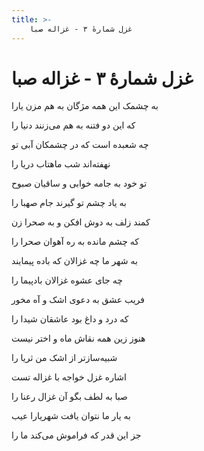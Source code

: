 ```yaml
---
title: >-
    غزل شمارهٔ ۳ - غزاله صبا
---
```

# غزل شمارهٔ ۳ - غزاله صبا

<div class="b" id="bn1"><div class="m1"><p>به چشمک این همه مژگان به هم مزن یارا</p></div>
<div class="m2"><p>که این دو فتنه به هم می‌زنند دنیا را</p></div></div>
<div class="b" id="bn2"><div class="m1"><p>چه شعبده است که در چشمکان آبی تو</p></div>
<div class="m2"><p>نهفته‌اند شب ماهتاب دریا را</p></div></div>
<div class="b" id="bn3"><div class="m1"><p>تو خود به جامه خوابی و ساقیان صبوح</p></div>
<div class="m2"><p>به یاد چشم تو گیرند جام صهبا را</p></div></div>
<div class="b" id="bn4"><div class="m1"><p>کمند زلف به دوش افکن و به صحرا زن</p></div>
<div class="m2"><p>که چشم مانده به ره آهوان صحرا را</p></div></div>
<div class="b" id="bn5"><div class="m1"><p>به شهر ما چه غزالان که باده پیمایند</p></div>
<div class="m2"><p>چه جای عشوه غزالان بادپیما را</p></div></div>
<div class="b" id="bn6"><div class="m1"><p>فریب عشق به دعوی اشک و آه مخور</p></div>
<div class="m2"><p>که درد و داغ بود عاشقان شیدا را</p></div></div>
<div class="b" id="bn7"><div class="m1"><p>هنوز زین همه نقاش ماه و اختر نیست</p></div>
<div class="m2"><p>شبیه‌سازتر از اشک من ثریا را</p></div></div>
<div class="b" id="bn8"><div class="m1"><p>اشاره غزل خواجه با غزاله تست</p></div>
<div class="m2"><p> صبا به لطف بگو آن غزال رعنا را </p></div></div>
<div class="b" id="bn9"><div class="m1"><p>به یار ما نتوان یافت شهریارا عیب</p></div>
<div class="m2"><p>جز این قدر که فراموش می‌کند ما را</p></div></div>
